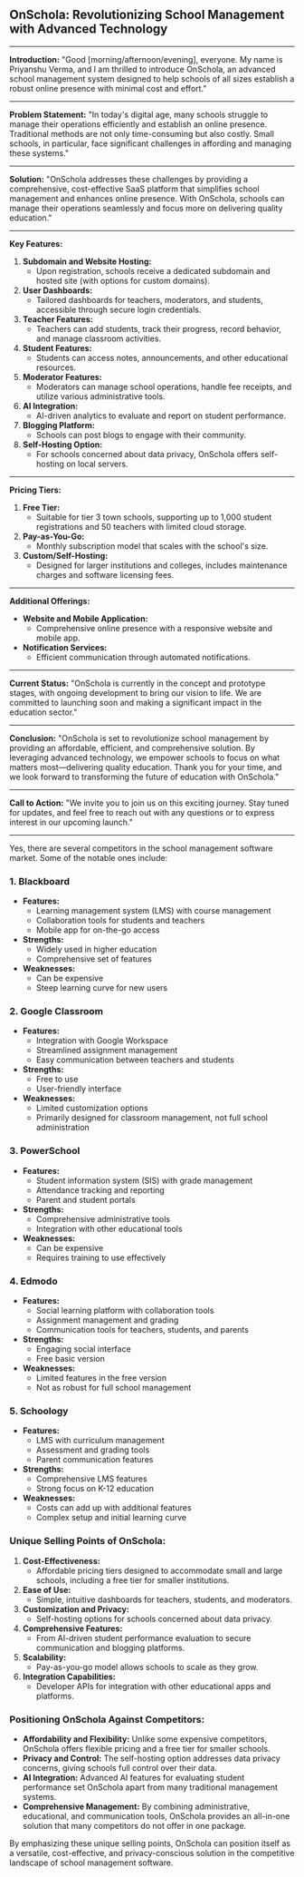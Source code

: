 ## OnSchola: Revolutionizing School Management with Advanced Technology

---

**Introduction:**
"Good [morning/afternoon/evening], everyone. My name is Priyanshu Verma, and I am thrilled to introduce OnSchola, an advanced school management system designed to help schools of all sizes establish a robust online presence with minimal cost and effort."

---

**Problem Statement:**
"In today's digital age, many schools struggle to manage their operations efficiently and establish an online presence. Traditional methods are not only time-consuming but also costly. Small schools, in particular, face significant challenges in affording and managing these systems."

---

**Solution:**
"OnSchola addresses these challenges by providing a comprehensive, cost-effective SaaS platform that simplifies school management and enhances online presence. With OnSchola, schools can manage their operations seamlessly and focus more on delivering quality education."

---

**Key Features:**
1. **Subdomain and Website Hosting:**
   - Upon registration, schools receive a dedicated subdomain and hosted site (with options for custom domains).
2. **User Dashboards:**
   - Tailored dashboards for teachers, moderators, and students, accessible through secure login credentials.
3. **Teacher Features:**
   - Teachers can add students, track their progress, record behavior, and manage classroom activities.
4. **Student Features:**
   - Students can access notes, announcements, and other educational resources.
5. **Moderator Features:**
   - Moderators can manage school operations, handle fee receipts, and utilize various administrative tools.
6. **AI Integration:**
   - AI-driven analytics to evaluate and report on student performance.
7. **Blogging Platform:**
   - Schools can post blogs to engage with their community.
8. **Self-Hosting Option:**
   - For schools concerned about data privacy, OnSchola offers self-hosting on local servers.

---

**Pricing Tiers:**
1. **Free Tier:**
   - Suitable for tier 3 town schools, supporting up to 1,000 student registrations and 50 teachers with limited cloud storage.
2. **Pay-as-You-Go:**
   - Monthly subscription model that scales with the school's size.
3. **Custom/Self-Hosting:**
   - Designed for larger institutions and colleges, includes maintenance charges and software licensing fees.

---

**Additional Offerings:**
- **Website and Mobile Application:**
   - Comprehensive online presence with a responsive website and mobile app.
- **Notification Services:**
   - Efficient communication through automated notifications.

---

**Current Status:**
"OnSchola is currently in the concept and prototype stages, with ongoing development to bring our vision to life. We are committed to launching soon and making a significant impact in the education sector."

---

**Conclusion:**
"OnSchola is set to revolutionize school management by providing an affordable, efficient, and comprehensive solution. By leveraging advanced technology, we empower schools to focus on what matters most—delivering quality education. Thank you for your time, and we look forward to transforming the future of education with OnSchola."

---

**Call to Action:**
"We invite you to join us on this exciting journey. Stay tuned for updates, and feel free to reach out with any questions or to express interest in our upcoming launch."

---

Yes, there are several competitors in the school management software market. Some of the notable ones include:

### 1. **Blackboard**
- **Features:**
  - Learning management system (LMS) with course management
  - Collaboration tools for students and teachers
  - Mobile app for on-the-go access
- **Strengths:**
  - Widely used in higher education
  - Comprehensive set of features
- **Weaknesses:**
  - Can be expensive
  - Steep learning curve for new users

### 2. **Google Classroom**
- **Features:**
  - Integration with Google Workspace
  - Streamlined assignment management
  - Easy communication between teachers and students
- **Strengths:**
  - Free to use
  - User-friendly interface
- **Weaknesses:**
  - Limited customization options
  - Primarily designed for classroom management, not full school administration

### 3. **PowerSchool**
- **Features:**
  - Student information system (SIS) with grade management
  - Attendance tracking and reporting
  - Parent and student portals
- **Strengths:**
  - Comprehensive administrative tools
  - Integration with other educational tools
- **Weaknesses:**
  - Can be expensive
  - Requires training to use effectively

### 4. **Edmodo**
- **Features:**
  - Social learning platform with collaboration tools
  - Assignment management and grading
  - Communication tools for teachers, students, and parents
- **Strengths:**
  - Engaging social interface
  - Free basic version
- **Weaknesses:**
  - Limited features in the free version
  - Not as robust for full school management

### 5. **Schoology**
- **Features:**
  - LMS with curriculum management
  - Assessment and grading tools
  - Parent communication features
- **Strengths:**
  - Comprehensive LMS features
  - Strong focus on K-12 education
- **Weaknesses:**
  - Costs can add up with additional features
  - Complex setup and initial learning curve

### **Unique Selling Points of OnSchola:**
1. **Cost-Effectiveness:**
   - Affordable pricing tiers designed to accommodate small and large schools, including a free tier for smaller institutions.
2. **Ease of Use:**
   - Simple, intuitive dashboards for teachers, students, and moderators.
3. **Customization and Privacy:**
   - Self-hosting options for schools concerned about data privacy.
4. **Comprehensive Features:**
   - From AI-driven student performance evaluation to secure communication and blogging platforms.
5. **Scalability:**
   - Pay-as-you-go model allows schools to scale as they grow.
6. **Integration Capabilities:**
   - Developer APIs for integration with other educational apps and platforms.

### Positioning OnSchola Against Competitors:
- **Affordability and Flexibility:** Unlike some expensive competitors, OnSchola offers flexible pricing and a free tier for smaller schools.
- **Privacy and Control:** The self-hosting option addresses data privacy concerns, giving schools full control over their data.
- **AI Integration:** Advanced AI features for evaluating student performance set OnSchola apart from many traditional management systems.
- **Comprehensive Management:** By combining administrative, educational, and communication tools, OnSchola provides an all-in-one solution that many competitors do not offer in one package.

By emphasizing these unique selling points, OnSchola can position itself as a versatile, cost-effective, and privacy-conscious solution in the competitive landscape of school management software.
